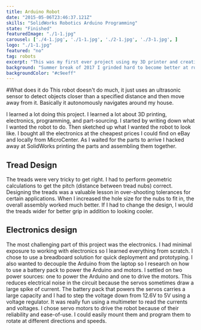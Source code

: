 ```yaml
---
title: Arduino Robot
date: "2015-05-06T23:46:37.121Z"
skills: "SolidWorks Robotics Arduino Programming"
state: "Finished"
featuredImage: "./1-1.jpg"
carousel: ['./4-1.jpg', './1-1.jpg', './2-1.jpg', './3-1.jpg', ]
logo: "./1-1.jpg"
featured: "no"
tag: robots
excerpt: "This was my first ever project using my 3D printer and creating something from scratch"
background: "Summer break of 2017 I grinded hard to become better at robotics and all the encapsulated disciplines."
backgroundColor: "#c9eeff"
---
```


#What does it do
This robot doesn't do much, it just uses an ultrasonic sensor to detect objects closer than a specified distance and then move away from it. Basically it autonomously navigates around my house.

I learned a lot doing this project. I learned a lot about 3D printing, electronics, programming, and part-sourcing. 
I started by writing down what I wanted the robot to do. Then sketched up what I wanted the robot to look like. I bought 
all the electronics at the cheapest prices I could find on eBay and locally from MicroCenter. As I waited for the parts to arrive
I hacked away at SolidWorks printing the parts and assembling them together.

## Tread Design
The treads were very tricky to get right. I had to perform geometric calculations to get the pitch (distance between tread nubs) 
correct. Designing the treads was a valuable lesson in over-shooting tolerances for certain applications. When I increased the hole size for the nubs to fit in, the overall assembly worked much better. If I had to change the design, I would the treads wider for better grip in addition to looking cooler.

## Electronics design
The most challenging part of this project was the electronics. I had minimal exposure to working with electronics so I learned everything from scratch. I chose to use a breadboard solution for quick deployment and prototyping. I also wanted to decouple the Arduino from the laptop so I research on how to use a battery pack to power the Arduino and motors. I settled on two power sources: one to power the Arduino and one to drive the motors. This reduces electrical noise in the circuit because the servos sometimes draw a large spike of current. The battery pack that powers the servos carries a large capacity and I had to step the voltage down from 12.6V to 5V using a voltage regulator. It was really fun using a multimeter to read the currents and voltages.
I chose servo motors to drive the robot because of their reliability and ease-of-use. I could easily mount them and program them to rotate at different directions and speeds. 
